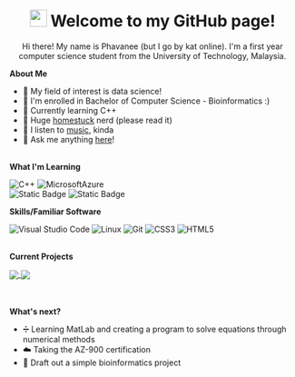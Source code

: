 <h1 align = "center">
  <img src="https://media.giphy.com/media/Jo75g5HXkwpESvld1E/giphy.gif" width="30" height="30" frameBorder="0"/>
  Welcome to my GitHub page!
</h1>

<p align="center"> Hi there! My name is Phavanee (but I go by kat online). I'm a first year computer science student from the University of Technology, Malaysia. </p>

<!-- <img align="right" src="https://i.redd.it/r2t5b3qjmp8a1.jpg" height="350"/> cat picture that won't be appreciated-->
<!-- <img align="right" src="https://media.giphy.com/media/Jo75g5HXkwpESvld1E/giphy.gif" height="350" frameBorder="0"/> -->

**About Me**  
- 👀 My field of interest is data science!
- 🧬 I'm enrolled in Bachelor of Computer Science - Bioinformatics :)
- 🌱 Currently learning C++
- 📔 Huge <a href="https://www.homestuck.com/story">homestuck</a> nerd (please read it)
- 🎸 I listen to <a href="https://www.last.fm/user/katriya0972">music</a>, kinda
- 🐳 Ask me anything <a href = "https://halfanowl.tumblr.com/ask">here</a>!
<br><br>

**What I'm Learning**    

![C++](https://img.shields.io/badge/C++-00599C?logo=cplusplus&logoColor=white&style=for-the-badge)
![MicrosoftAzure](https://img.shields.io/badge/Azure-blue?style=for-the-badge&logo=microsoftazure)    
![Static Badge](https://img.shields.io/badge/GNU%20Octave%20-%20black?style=for-the-badge&logo=octave)
![Static Badge](https://img.shields.io/badge/MATLAB%20-%20orange?style=for-the-badge&logo=matlab)
<br>

**Skills/Familiar Software**    

![Visual Studio Code](https://img.shields.io/badge/VSCode-007ACC?logo=visualstudiocode&logoColor=white&style=for-the-badge)
![Linux](https://img.shields.io/badge/Linux-FCC624?logo=Linux&logoColor=black&style=for-the-badge)
![Git](https://img.shields.io/badge/Git-white?style=for-the-badge&logo=git)
![CSS3](https://img.shields.io/badge/CSS3-1572B6?style=for-the-badge&logo=css3&logoColor=white)
![HTML5](https://img.shields.io/badge/HTML5-E34F26?style=for-the-badge&logo=html5&logoColor=white)   
<br>

**Current Projects**     

<a href="https://github.com/phavanee/backtracking-algo">
  <img align="center" src="https://github-readme-stats.vercel.app/api/pin/?username=phavanee&repo=backtracking-algo&theme=transparent">
</a>
<a href="https://github.com/Phavanee/Technology-and-Information-Systems">
  <img align="center" src="https://github-readme-stats.vercel.app/api/pin/?username=phavanee&repo=Technology-and-Information-Systems&theme=transparent">
</a>
<br><br><br>

**What's next?**
- ➗ Learning MatLab and creating a program to solve equations through numerical methods
- ☁️ Taking the AZ-900 certification
- 🎇 Draft out a simple bioinformatics project
<br>
  
<!---
phavanee/phavanee is a ✨ special ✨ repository because its `README.md` (this file) appears on your GitHub profile.
You can click the Preview link to take a look at your changes.
--->
